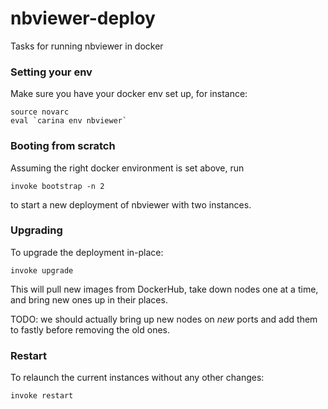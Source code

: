 # nbviewer-deploy

Tasks for running nbviewer in docker

### Setting your env

Make sure you have your docker env set up, for instance:

```
source novarc
eval `carina env nbviewer`
```

### Booting from scratch

Assuming the right docker environment is set above, run

```
invoke bootstrap -n 2
```

to start a new deployment of nbviewer with two instances.


### Upgrading

To upgrade the deployment in-place:

```
invoke upgrade
```

This will pull new images from DockerHub, take down nodes one at a time, and bring new ones up in their places.

TODO: we should actually bring up new nodes on *new* ports and add them to fastly before removing the old ones.

### Restart

To relaunch the current instances without any other changes:

```
invoke restart
```


